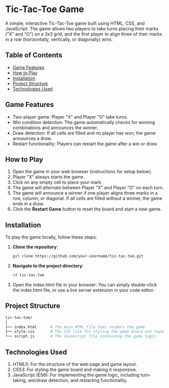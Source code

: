 # Tic-Tac-Toe Game

A simple, interactive Tic-Tac-Toe game built using HTML, CSS, and JavaScript. The game allows two players to take turns placing their marks ("X" and "O") on a 3x3 grid, and the first player to align three of their marks in a row (horizontally, vertically, or diagonally) wins.

## Table of Contents

- [Game Features](#game-features)
- [How to Play](#how-to-play)
- [Installation](#installation)
- [Project Structure](#project-structure)
- [Technologies Used](#technologies-used)

## Game Features

- Two-player game: Player "X" and Player "O" take turns.
- Win condition detection: The game automatically checks for winning combinations and announces the winner.
- Draw detection: If all cells are filled and no player has won, the game announces a draw.
- Restart functionality: Players can restart the game after a win or draw.

## How to Play

1. Open the game in your web browser (instructions for setup below).
2. Player "X" always starts the game.
3. Click on any empty cell to place your mark.
4. The game will alternate between Player "X" and Player "O" on each turn.
5. The game will announce a winner if one player aligns three marks in a row, column, or diagonal. If all cells are filled without a winner, the game ends in a draw.
6. Click the **Restart Game** button to reset the board and start a new game.

## Installation

To play the game locally, follow these steps:

1. **Clone the repository**:
   ```bash
   git clone https://github.com/your-username/tic-tac-toe.git
2. **Navigate to the project directory**:
   ```bash
   cd tic-tac-toe
3. Open the index.html file in your browser: You can simply double-click the index.html file, or use a live server extension in your code editor.

## Project Structure
  ```bash
tic-tac-toe/
│
├── index.html      # The main HTML file that renders the game
├── style.css       # The CSS file for styling the game board and layout
└── script.js       # The JavaScript file containing the game logic
```
## Technologies Used
1. HTML5: For the structure of the web page and game layout.
2. CSS3: For styling the game board and making it responsive.
3. JavaScript (ES6): For implementing the game logic, including turn-taking, win/draw detection, and restarting functionality.

